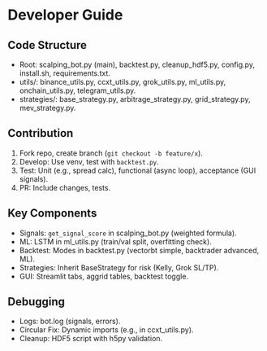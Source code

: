 # Developer Guide

## Code Structure
- Root: scalping_bot.py (main), backtest.py, cleanup_hdf5.py, config.py, install.sh, requirements.txt.
- utils/: binance_utils.py, ccxt_utils.py, grok_utils.py, ml_utils.py, onchain_utils.py, telegram_utils.py.
- strategies/: base_strategy.py, arbitrage_strategy.py, grid_strategy.py, mev_strategy.py.

## Contribution
1. Fork repo, create branch (`git checkout -b feature/x`).
2. Develop: Use venv, test with `backtest.py`.
3. Test: Unit (e.g., spread calc), functional (async loop), acceptance (GUI signals).
4. PR: Include changes, tests.

## Key Components
- Signals: `get_signal_score` in scalping_bot.py (weighted formula).
- ML: LSTM in ml_utils.py (train/val split, overfitting check).
- Backtest: Modes in backtest.py (vectorbt simple, backtrader advanced, ML).
- Strategies: Inherit BaseStrategy for risk (Kelly, Grok SL/TP).
- GUI: Streamlit tabs, aggrid tables, backtest toggle.

## Debugging
- Logs: bot.log (signals, errors).
- Circular Fix: Dynamic imports (e.g., in ccxt_utils.py).
- Cleanup: HDF5 script with h5py validation.
